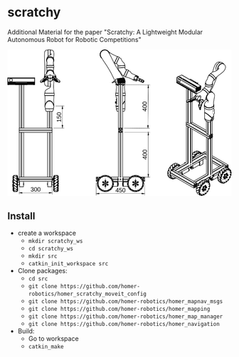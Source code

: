 # scratchy
Additional Material for the paper "Scratchy: A Lightweight Modular Autonomous Robot for Robotic Competitions"

![Scratchy drawing](images/scratchy_drawing.png)

## Install

* create a workspace
  * `mkdir scratchy_ws`
  * `cd scratchy_ws`
  * `mkdir src`
  * `catkin_init_workspace src`
* Clone packages:
  * `cd src`
  * `git clone https://github.com/homer-robotics/homer_scratchy_moveit_config`
  * `git clone https://github.com/homer-robotics/homer_mapnav_msgs`
  * `git clone https://github.com/homer-robotics/homer_mapping`
  * `git clone https://github.com/homer-robotics/homer_map_manager`
  * `git clone https://github.com/homer-robotics/homer_navigation`
* Build:
  * Go to workspace
  * `catkin_make` 
